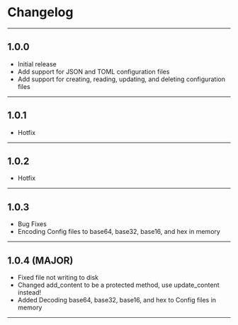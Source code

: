 # Changelog

---

## 1.0.0

- Initial release
- Add support for JSON and TOML configuration files
- Add support for creating, reading, updating, and deleting configuration files

---

## 1.0.1

- Hotfix

---

## 1.0.2
- Hotfix

---

## 1.0.3
- Bug Fixes
- Encoding Config files to base64, base32, base16, and hex in memory

---

## 1.0.4 (MAJOR)
- Fixed file not writing to disk
- Changed add_content to be a protected method, use update_content instead!
- Added Decoding base64, base32, base16, and hex to Config files in memory
---

